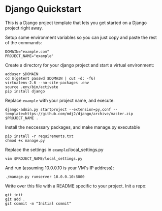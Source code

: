 # Django Quickstart
This is a Django project template that lets you get started on a Django project right away.

Setup some environment variables so you can just copy and paste the rest of the commands:

    DOMAIN="example.com"
    PROJECT_NAME="example"

Create a directory for your django project and start a virtual environment:

    adduser $DOMAIN
    cd $(getent passwd $DOMAIN | cut -d: -f6)
    virtualenv-2.6 --no-site-packages .env
    source .env/bin/activate
    pip install django

Replace `example` with your project name, and execute:

    django-admin.py startproject --extension=py,conf --template=https://github.com/mdj2/django/archive/master.zip $PROJECT_NAME .

Install the neccessary packages, and make manage.py executable

    pip install -r requirements.txt
    chmod +x manage.py

Replace the settings in `example`/local_settings.py

    vim $PROJECT_NAME/local_settings.py

And run (assuming 10.0.0.10 is your VM's IP address):

    ./manage.py runserver 10.0.0.10:8000

Write over this file with a README specific to your project. Init a repo:

    git init
    git add .
    git commit -m "Initial commit"


